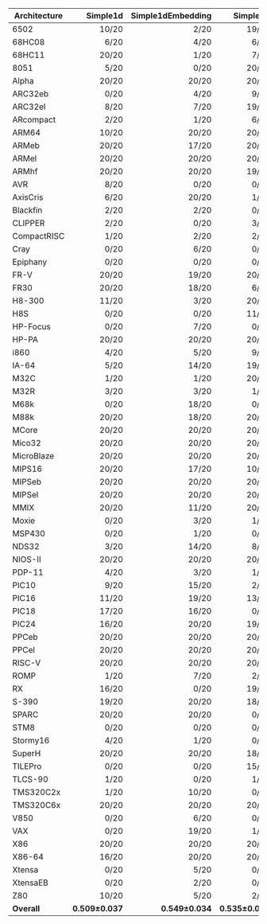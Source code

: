 | Architecture | Simple1d | Simple1dEmbedding | Simple2d | Simple2dEmbedding | ResNet50 | ResNet50Embedding |
| ------------ | ------------: | ------------: | ------------: | ------------: | ------------: | ------------: |
| 6502 | 10/20 | 2/20 | 19/20 | 3/20 | 7/20 | 0/20 |
| 68HC08 | 6/20 | 4/20 | 6/20 | 5/20 | 5/20 | 3/20 |
| 68HC11 | 20/20 | 1/20 | 7/20 | 2/20 | 16/20 | 3/20 |
| 8051 | 5/20 | 0/20 | 20/20 | 1/20 | 12/20 | 0/20 |
| Alpha | 20/20 | 20/20 | 20/20 | 20/20 | 20/20 | 20/20 |
| ARC32eb | 0/20 | 4/20 | 9/20 | 2/20 | 1/20 | 0/20 |
| ARC32el | 8/20 | 7/20 | 19/20 | 4/20 | 4/20 | 12/20 |
| ARcompact | 2/20 | 1/20 | 6/20 | 11/20 | 3/20 | 1/20 |
| ARM64 | 10/20 | 20/20 | 20/20 | 20/20 | 16/20 | 20/20 |
| ARMeb | 20/20 | 17/20 | 20/20 | 14/20 | 9/20 | 18/20 |
| ARMel | 20/20 | 20/20 | 20/20 | 20/20 | 20/20 | 20/20 |
| ARMhf | 20/20 | 20/20 | 19/20 | 20/20 | 19/20 | 20/20 |
| AVR | 8/20 | 0/20 | 0/20 | 0/20 | 4/20 | 0/20 |
| AxisCris | 6/20 | 20/20 | 1/20 | 19/20 | 7/20 | 20/20 |
| Blackfin | 2/20 | 2/20 | 0/20 | 5/20 | 2/20 | 0/20 |
| CLIPPER | 2/20 | 0/20 | 3/20 | 1/20 | 0/20 | 4/20 |
| CompactRISC | 1/20 | 2/20 | 2/20 | 3/20 | 6/20 | 1/20 |
| Cray | 0/20 | 6/20 | 0/20 | 4/20 | 0/20 | 2/20 |
| Epiphany | 0/20 | 0/20 | 0/20 | 0/20 | 0/20 | 0/20 |
| FR-V | 20/20 | 19/20 | 20/20 | 20/20 | 18/20 | 20/20 |
| FR30 | 20/20 | 18/20 | 6/20 | 17/20 | 17/20 | 18/20 |
| H8-300 | 11/20 | 3/20 | 20/20 | 4/20 | 3/20 | 2/20 |
| H8S | 0/20 | 0/20 | 11/20 | 0/20 | 1/20 | 1/20 |
| HP-Focus | 0/20 | 7/20 | 0/20 | 3/20 | 6/20 | 11/20 |
| HP-PA | 20/20 | 20/20 | 20/20 | 20/20 | 20/20 | 20/20 |
| i860 | 4/20 | 5/20 | 9/20 | 7/20 | 12/20 | 6/20 |
| IA-64 | 5/20 | 14/20 | 19/20 | 15/20 | 0/20 | 11/20 |
| M32C | 1/20 | 1/20 | 20/20 | 1/20 | 18/20 | 1/20 |
| M32R | 3/20 | 3/20 | 1/20 | 1/20 | 17/20 | 0/20 |
| M68k | 0/20 | 18/20 | 0/20 | 20/20 | 0/20 | 12/20 |
| M88k | 20/20 | 18/20 | 20/20 | 20/20 | 20/20 | 20/20 |
| MCore | 20/20 | 20/20 | 20/20 | 20/20 | 20/20 | 20/20 |
| Mico32 | 20/20 | 20/20 | 20/20 | 20/20 | 19/20 | 20/20 |
| MicroBlaze | 20/20 | 20/20 | 20/20 | 20/20 | 19/20 | 20/20 |
| MIPS16 | 20/20 | 17/20 | 10/20 | 11/20 | 15/20 | 19/20 |
| MIPSeb | 20/20 | 20/20 | 20/20 | 20/20 | 20/20 | 20/20 |
| MIPSel | 20/20 | 20/20 | 20/20 | 20/20 | 20/20 | 20/20 |
| MMIX | 20/20 | 11/20 | 20/20 | 16/20 | 20/20 | 18/20 |
| Moxie | 0/20 | 3/20 | 1/20 | 4/20 | 0/20 | 3/20 |
| MSP430 | 0/20 | 1/20 | 0/20 | 2/20 | 0/20 | 1/20 |
| NDS32 | 3/20 | 14/20 | 8/20 | 17/20 | 2/20 | 6/20 |
| NIOS-II | 20/20 | 20/20 | 20/20 | 20/20 | 20/20 | 20/20 |
| PDP-11 | 4/20 | 3/20 | 1/20 | 3/20 | 4/20 | 0/20 |
| PIC10 | 9/20 | 15/20 | 2/20 | 15/20 | 20/20 | 20/20 |
| PIC16 | 11/20 | 19/20 | 13/20 | 19/20 | 20/20 | 20/20 |
| PIC18 | 17/20 | 16/20 | 0/20 | 11/20 | 0/20 | 18/20 |
| PIC24 | 16/20 | 20/20 | 19/20 | 20/20 | 20/20 | 18/20 |
| PPCeb | 20/20 | 20/20 | 20/20 | 20/20 | 20/20 | 20/20 |
| PPCel | 20/20 | 20/20 | 20/20 | 20/20 | 20/20 | 20/20 |
| RISC-V | 20/20 | 20/20 | 20/20 | 20/20 | 17/20 | 20/20 |
| ROMP | 1/20 | 7/20 | 2/20 | 8/20 | 0/20 | 2/20 |
| RX | 16/20 | 0/20 | 19/20 | 0/20 | 20/20 | 0/20 |
| S-390 | 19/20 | 20/20 | 18/20 | 20/20 | 18/20 | 19/20 |
| SPARC | 20/20 | 20/20 | 0/20 | 20/20 | 11/20 | 20/20 |
| STM8 | 0/20 | 0/20 | 0/20 | 0/20 | 0/20 | 0/20 |
| Stormy16 | 4/20 | 1/20 | 0/20 | 0/20 | 2/20 | 0/20 |
| SuperH | 20/20 | 20/20 | 18/20 | 20/20 | 19/20 | 20/20 |
| TILEPro | 0/20 | 0/20 | 15/20 | 0/20 | 7/20 | 3/20 |
| TLCS-90 | 1/20 | 0/20 | 1/20 | 0/20 | 17/20 | 0/20 |
| TMS320C2x | 1/20 | 10/20 | 0/20 | 8/20 | 0/20 | 4/20 |
| TMS320C6x | 20/20 | 20/20 | 20/20 | 20/20 | 19/20 | 20/20 |
| V850 | 0/20 | 6/20 | 0/20 | 3/20 | 1/20 | 0/20 |
| VAX | 0/20 | 19/20 | 1/20 | 17/20 | 5/20 | 10/20 |
| X86 | 20/20 | 20/20 | 20/20 | 20/20 | 19/20 | 20/20 |
| X86-64 | 16/20 | 20/20 | 20/20 | 20/20 | 7/20 | 20/20 |
| Xtensa | 0/20 | 5/20 | 0/20 | 3/20 | 0/20 | 4/20 |
| XtensaEB | 0/20 | 2/20 | 0/20 | 2/20 | 0/20 | 0/20 |
| Z80 | 10/20 | 5/20 | 2/20 | 5/20 | 18/20 | 1/20 |
| **Overall** | **0.509±0.037** | **0.549±0.034** | **0.535±0.032** | **0.549±0.036** | **0.531±0.035** | **0.524±0.033** |
